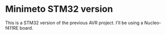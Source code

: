 # Minimeto STM32 version

This is a STM32 version of the previous AVR project. I'll be using a Nucleo-f411RE board. 
